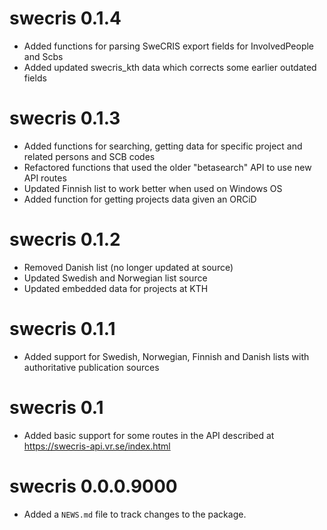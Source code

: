 # swecris 0.1.4

* Added functions for parsing SweCRIS export fields for InvolvedPeople and Scbs
* Added updated swecris_kth data which corrects some earlier outdated fields

# swecris 0.1.3

* Added functions for searching, getting data for specific project and related persons and SCB codes
* Refactored functions that used the older "betasearch" API to use new API routes
* Updated Finnish list to work better when used on Windows OS
* Added function for getting projects data given an ORCiD

# swecris 0.1.2

* Removed Danish list (no longer updated at source)
* Updated Swedish and Norwegian list source
* Updated embedded data for projects at KTH

# swecris 0.1.1

* Added support for Swedish, Norwegian, Finnish and Danish lists with authoritative publication sources


# swecris 0.1

* Added basic support for some routes in the API described at https://swecris-api.vr.se/index.html

# swecris 0.0.0.9000

* Added a `NEWS.md` file to track changes to the package.
